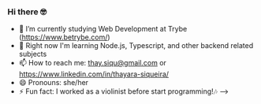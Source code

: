 ### Hi there 🤓

- 🔭 I’m currently studying Web Development at Trybe (https://www.betrybe.com/)
- 🌱 Right now I'm learning Node.js, Typescript, and other backend related subjects
- 📫 How to reach me: thay.siqu@gmail.com or https://www.linkedin.com/in/thayara-siqueira/
- 😄 Pronouns: she/her
- ⚡ Fun fact: I worked as a violinist before start programming!🎶
-->
